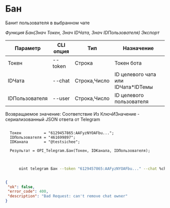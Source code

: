 ﻿---
sidebar_position: 1
---

# Бан
 Банит пользователя в выбранном чате


*Функция Бан(Знач Токен, Знач IDЧата, Знач IDПользователя) Экспорт*

  | Параметр | CLI опция | Тип | Назначение |
  |-|-|-|-|
  | Токен | --token | Строка | Токен бота |
  | IDЧата | --chat | Строка,Число | ID целевого чата или IDЧата*IDТемы |
  | IDПользователя | --user | Строка,Число | ID целевого пользователя |

  
  Возвращаемое значение:   Соответствие Из КлючИЗначение - сериализованный JSON ответа от Telegram

```bsl title="Пример кода"
	
  Токен          = "6129457865:AAFyzNYOAFbu...";
  IDПользователя = "461699897";
  IDКанала       = "@testsichee";
  
  Результат = OPI_Telegram.Бан(Токен, IDКанала, IDПользователя);
	
```

```sh title="Пример команды CLI"
    
      oint telegram Бан --token "6129457865:AAFyzNYOAFbu..." --chat %chat% --user "461699897"


```


```json title="Результат"

{
 "ok": false,
 "error_code": 400,
 "description": "Bad Request: can't remove chat owner"
}

```
